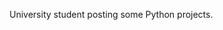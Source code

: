 University student posting some Python projects.

<!---
5petals/5petals is a ✨ special ✨ repository because its `README.md` (this file) appears on your GitHub profile.
You can click the Preview link to take a look at your changes.
--->
